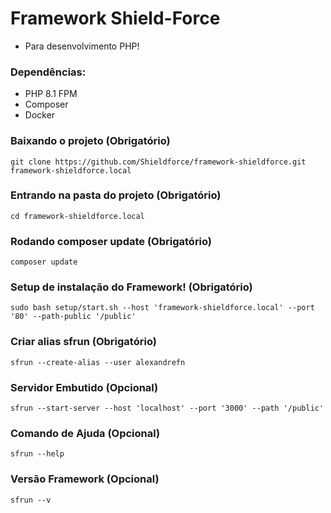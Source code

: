# Framework Shield-Force
- Para desenvolvimento PHP!

### Dependências:
- PHP 8.1 FPM
- Composer
- Docker


### Baixando o projeto (Obrigatório)

```
git clone https://github.com/Shieldforce/framework-shieldforce.git framework-shieldforce.local
```

### Entrando na pasta do projeto (Obrigatório)

```
cd framework-shieldforce.local
```

### Rodando composer update (Obrigatório)

```
composer update
```

### Setup de instalação do Framework! (Obrigatório)

```
sudo bash setup/start.sh --host 'framework-shieldforce.local' --port '80' --path-public '/public'
```

### Criar alias sfrun (Obrigatório)

```
sfrun --create-alias --user alexandrefn
```

### Servidor Embutido (Opcional)

```
sfrun --start-server --host 'localhost' --port '3000' --path '/public'
```

### Comando de Ajuda (Opcional)

```
sfrun --help
```

### Versão Framework (Opcional)

```
sfrun --v
```

